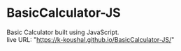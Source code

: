 # BasicCalculator-JS
Basic Calculator built using JavaScript.<br>
live URL: "https://k-koushal.github.io/BasicCalculator-JS/"
